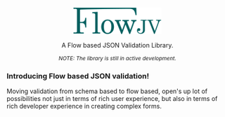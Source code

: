 <p align="center">
    <img width="200" src="packages/flowjv-builder/public/logo.svg">
    <p align="center">A Flow based JSON Validation Library.</p>
    <p align="center" style="font-size: 12px; margin-top: 10px;">
        <i>NOTE: The library is still in active development.</i>
    </p>
</p>

### Introducing Flow based JSON validation!

Moving validation from schema based to flow based, open's up lot of possibilities not just in terms of rich user experience, but also in terms of rich developer experience in creating complex forms.
